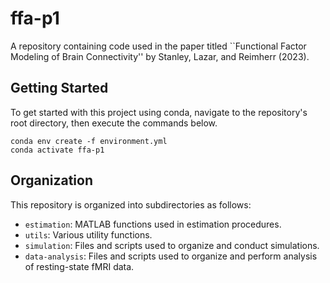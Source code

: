 # ffa-p1

A repository containing code used in the paper titled ``Functional Factor Modeling of Brain Connectivity'' by Stanley, Lazar, and Reimherr (2023). 

## Getting Started

To get started with this project using conda, navigate to the repository's root directory, then execute the commands below. 

```
conda env create -f environment.yml
conda activate ffa-p1
```

## Organization

This repository is organized into subdirectories as follows: 

- `estimation`: MATLAB functions used in estimation procedures. 
- `utils`: Various utility functions. 
- `simulation`: Files and scripts used to organize and conduct simulations. 
- `data-analysis`: Files and scripts used to organize and perform analysis of resting-state fMRI data. 
